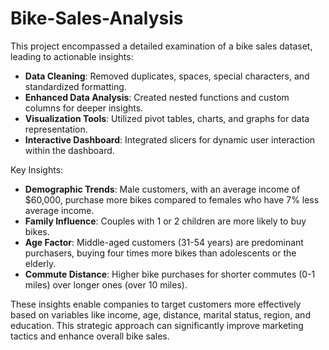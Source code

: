 # Bike-Sales-Analysis

This project encompassed a detailed examination of a bike sales dataset, leading to actionable insights:

- **Data Cleaning**: Removed duplicates, spaces, special characters, and standardized formatting.
- **Enhanced Data Analysis**: Created nested functions and custom columns for deeper insights.
- **Visualization Tools**: Utilized pivot tables, charts, and graphs for data representation.
- **Interactive Dashboard**: Integrated slicers for dynamic user interaction within the dashboard.

Key Insights:

- **Demographic Trends**: Male customers, with an average income of $60,000, purchase more bikes compared to females who have 7% less average income.
- **Family Influence**: Couples with 1 or 2 children are more likely to buy bikes.
- **Age Factor**: Middle-aged customers (31-54 years) are predominant purchasers, buying four times more bikes than adolescents or the elderly.
- **Commute Distance**: Higher bike purchases for shorter commutes (0-1 miles) over longer ones (over 10 miles).

These insights enable companies to target customers more effectively based on variables like income, age, distance, marital status, region, and education. This strategic approach can significantly improve marketing tactics and enhance overall bike sales.
